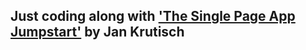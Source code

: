 ## Just coding along with ['The Single Page App Jumpstart'](https://leanpub.com/tspa_jumpstart) by Jan Krutisch

